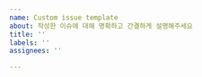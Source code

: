 ```yaml
---
name: Custom issue template
about: 작성한 이슈에 대해 명확하고 간결하게 설명해주세요
title: ''
labels: ''
assignees: ''

---
```



